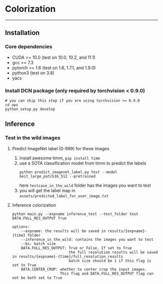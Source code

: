 #  Colorization


---

## Installation
### Core dependencies
* CUDA >= 10.0 (test on 10.0, 10.2, and 11.1)
* gcc >= 7.3
* pytorch >= 1.6 (test on 1.6, 1.7.1, and 1.9.0)
* python3 (test on 3.8)
* yacs

### Install DCN package (only required by torchvision < 0.9.0)
```shell
# you can skip this step if you are using torchvision >= 0.9.0
cd ops
python setup.py develop
```

## Inference
### Test in the wild images
1. Predict ImageNet label (0-999) for these images
   1. install awesome timm, `pip install timm`
   2. use a SOTA classification model from timm to predict the labels
      ```shell
      python predict_imagenet_label.py test --model beit_large_patch16_512 --pretrained
      ```
      here `testcase_in_the_wild` folder has the images you want to test
   3. you will get the label map in `assets/predicted_label_for_user_image.txt`

2. Inference colorization
    ```shell
    python main.py --expname inference_test --test_folder test DATA.FULL_RES_OUTPUT True
    ```
    ```Console
    options:
        --expname: the results will be saved in results/{expname}-{time} folder
        --inference_in_the_wild: contains the images you want to test
        --bs: batch size
        DATA.FULL_RES_OUTPUT: True or False. If set to True
                              the full resolution results will be saved in results/{expname}-{time}/full_resolution_results
                              batch size should be 1 if this flag is set to True
        DATA.CENTER_CROP: whether to center crop the input images.
                          This flag and DATA.FULL_RES_OUTPUT flag can not be both set to True
    ```
